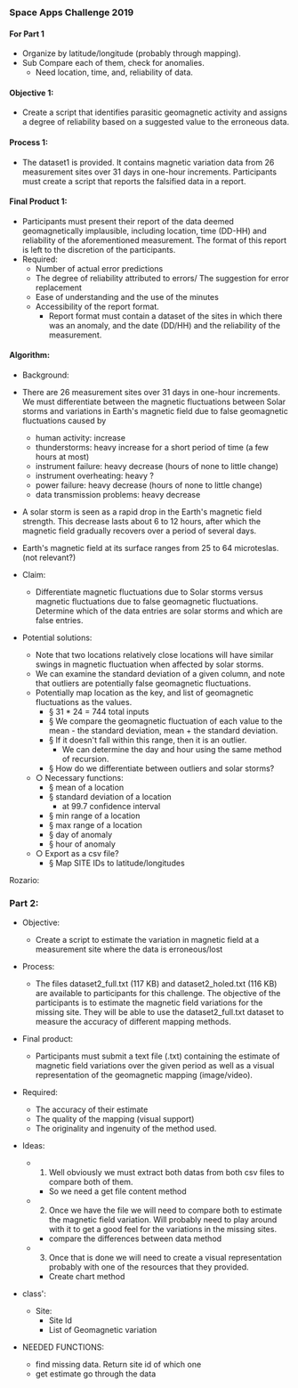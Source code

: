 ### Space Apps Challenge 2019

#### For Part 1 

*   Organize by latitude/longitude (probably through mapping).
*   Sub Compare each of them, check for anomalies. 
	*   Need location, time, and, reliability of data.

#### Objective 1: 
*   Create a script that identifies parasitic geomagnetic activity and assigns a degree of reliability based on a suggested value to the erroneous data.

#### Process 1: 
*   The dataset1 is provided. It contains magnetic variation data from 26 measurement sites over 31 days in one-hour increments. Participants must create a script that reports the falsified data in a report.

#### Final Product 1: 
*   Participants must present their report of the data deemed geomagnetically implausible, including location, time (DD-HH) and reliability of the aforementioned measurement. The format of this report is left to the discretion of the participants.
*   Required:
	*    Number of actual error predictions
	*   The degree of reliability attributed to errors/ The suggestion for error replacement
	*   Ease of understanding and the use of the minutes
	*   Accessibility of the report format.
		*   Report format must contain a dataset of the sites in which there was an anomaly, and the date (DD/HH) and the reliability of the measurement.

#### Algorithm:
*   Background: 
*   There are 26 measurement sites over 31 days in one-hour increments. We must differentiate between the magnetic fluctuations between Solar storms and variations in Earth's magnetic field due to false geomagnetic fluctuations caused by
	*   human activity: increase
	*   thunderstorms: heavy increase for a short period of time (a few hours at most)
	*    instrument failure: heavy decrease (hours of none to little change)
	*   instrument overheating: heavy ?
	*   power failure: heavy decrease (hours of none to little change)
	*   data transmission problems: heavy decrease 
*   A solar storm is seen as a rapid drop in the Earth's magnetic field strength. This decrease lasts about 6 to 12 hours, after which the magnetic field gradually recovers over a period of several days. 
*   Earth's magnetic field at its surface ranges from 25 to 64 microteslas. (not relevant?)
		
*   Claim: 
	*   Differentiate magnetic fluctuations due to Solar storms versus magnetic fluctuations due to false geomagnetic fluctuations. Determine which of the data entries are solar storms and which are false entries.

*   Potential solutions: 
	*   Note that two locations relatively close locations will have similar swings in magnetic fluctuation when affected by solar storms.
	*    We can examine the standard deviation of a given column, and note that outliers are potentially false geomagnetic fluctuations.
	*   Potentially map location as the key, and list of geomagnetic fluctuations as the values.
		*   § 31 * 24 = 744 total inputs
		*   § We compare the geomagnetic fluctuation of each value to the mean - the standard deviation, mean + the standard deviation.
		*   § If it doesn't fall within this range, then it is an outlier. 
			*   We can determine the day and hour using the same method of recursion.
		*   § How do we differentiate between outliers and solar storms?
	*   ○ Necessary functions:
		*   § mean of a location
		*   § standard deviation of a location
			*   at 99.7 confidence interval
		*   § min range of a location
		*   § max range of a location
		*   § day of anomaly
		*   § hour of anomaly
	*   ○ Export as a csv file?
		*   § Map SITE IDs to latitude/longitudes


Rozario: 
### Part 2:
*   Objective: 
	*   Create a script to estimate the variation in magnetic field at a measurement site where the data is erroneous/lost
*   Process: 
	*   The files dataset2_full.txt (117 KB) and dataset2_holed.txt (116 KB) are available to participants for this challenge. The objective of the participants is to estimate the magnetic field variations for the missing site. They will be able to use the dataset2_full.txt dataset to measure the accuracy of different mapping methods.
*   Final product: 
	*   Participants must submit a text file (.txt) containing the estimate of magnetic field variations over the given period as well as a visual representation of the geomagnetic mapping (image/video).

*   Required:
	*   The accuracy of their estimate
	*   The quality of the mapping (visual support)
	*   The originality and ingenuity of the method used.

	
*   Ideas: 
	*   1) Well obviously we must extract both datas from both csv files to compare both of them.
		*   So we need a get file content method
	*   2) Once we have the file we will need to compare both to estimate the magnetic field variation. Will probably need to play around with it to get a good feel for the variations in the missing sites.
		*   compare the differences between data method
	*   3) Once that is done we will need to create a visual representation probably with one of the resources that they provided.
		*   Create chart method

*   class':
	*   Site:
		*   Site Id
		*   List of Geomagnetic variation
*   NEEDED FUNCTIONS:
	*   find missing data. Return site id of which one
	*   get estimate go through the data 
